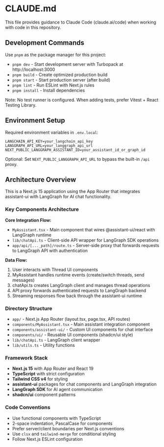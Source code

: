 # CLAUDE.md

This file provides guidance to Claude Code (claude.ai/code) when working with code in this repository.

## Development Commands

Use `pnpm` as the package manager for this project:

- `pnpm dev` - Start development server with Turbopack at http://localhost:3000
- `pnpm build` - Create optimized production build
- `pnpm start` - Start production server (after build)
- `pnpm lint` - Run ESLint with Next.js rules
- `pnpm install` - Install dependencies

Note: No test runner is configured. When adding tests, prefer Vitest + React Testing Library.

## Environment Setup

Required environment variables in `.env.local`:
```
LANGCHAIN_API_KEY=your_langchain_api_key
LANGGRAPH_API_URL=your_langgraph_api_url
NEXT_PUBLIC_LANGGRAPH_ASSISTANT_ID=your_assistant_id_or_graph_id
```

Optional: Set `NEXT_PUBLIC_LANGGRAPH_API_URL` to bypass the built-in `/api` proxy.

## Architecture Overview

This is a Next.js 15 application using the App Router that integrates assistant-ui with LangGraph for AI chat functionality.

### Key Components Architecture

**Core Integration Flow:**
- `MyAssistant.tsx` - Main component that wires @assistant-ui/react with LangGraph runtime
- `lib/chatApi.ts` - Client-side API wrapper for LangGraph SDK operations
- `app/api/[..._path]/route.ts` - Server-side proxy that forwards requests to LangGraph API with authentication

**Data Flow:**
1. User interacts with Thread UI components
2. MyAssistant handles runtime events (create/switch threads, send messages)
3. chatApi.ts creates LangGraph client and manages thread operations
4. API proxy forwards authenticated requests to LangGraph backend
5. Streaming responses flow back through the assistant-ui runtime

### Directory Structure

- `app/` - Next.js App Router (layout.tsx, page.tsx, API routes)
- `components/MyAssistant.tsx` - Main assistant integration component
- `components/assistant-ui/` - Custom UI components for chat interface
- `components/ui/` - Reusable UI components (shadcn/ui style)
- `lib/chatApi.ts` - LangGraph client wrapper
- `lib/utils.ts` - Utility functions

### Framework Stack

- **Next.js 15** with App Router and React 19
- **TypeScript** with strict configuration
- **Tailwind CSS v4** for styling
- **assistant-ui** packages for chat components and LangGraph integration
- **LangGraph SDK** for AI agent communication
- **shadcn/ui** component patterns

### Code Conventions

- Use functional components with TypeScript
- 2-space indentation, PascalCase for components
- Prefer server/client boundaries per Next.js conventions
- Use `clsx` and `tailwind-merge` for conditional styling
- Follow Next.js ESLint configuration
